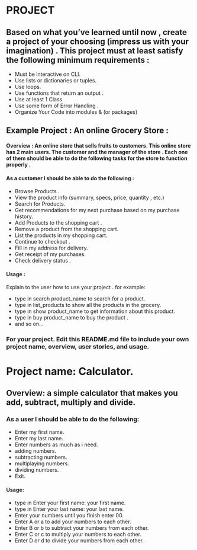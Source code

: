 # PROJECT



## Based on what you’ve learned until now , create a project of your choosing (impress us with your imagination) . This project must at least satisfy the following minimum requirements :

- Must be interactive on CLI.
- Use lists or dictionaries or tuples. 
- Use loops.
- Use functions that return an output . 
- Use at least 1 Class.
- Use some form of Error Handling .
- Organize Your Code into modules & (or packages)

## Example Project :  An online Grocery Store :

#### Overview : An online store that sells fruits to customers. This online store has 2 main users. The customer and the manager of the store . Each one of them should be able to do the following tasks for the store to function properly . 

#### As a customer I should be able to do the following :
- Browse  Products . 
- View the product info (summary, specs, price, quantity , etc.)
- Search for Products.
- Get recommendations for my next purchase based on my purchase history.
- Add Products to the shopping cart .
- Remove a product from the shopping cart.
- List the products in my shopping cart. 
- Continue to checkout . 
- Fill in my address for delivery.
- Get receipt of my purchases.
- Check delivery status . 



#### Usage :
 Explain to the user how to use your project . 
 for example:
 - type in search product_name to search for a product.
 - type in list_products to show all the products in the grocery.
 - type in show product_name to get information about this product.
 - type in buy product_name to buy the product . 
 - and so on...


### For your project. Edit this README.md file to include your own project name,  overview, user stories, and usage.



# Project name: Calculator.

## Overview: a simple calculator that makes you add, subtract, multiply and divide.

### As a user I should be able to do the following:
- Enter my first name.
- Enter my last name.
- Enter numbers as much as i need.
- adding numbers.
- subtracting numbers.
- multiplaying numbers.
- dividing numbers.
- Exit.

#### Usage:
- type in Enter your first name: your first name.
- type in Enter your last name: your last name.
- Enter your numbers until you finish enter 00.
- Enter A or a to add your numbers to each other.
- Enter B or b to subtract your numbers from each other.
- Enter C or c to multiply your numbers to each other.
- Enter D or d to divide your numbers from each other.